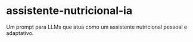 # assistente-nutricional-ia
Um prompt para LLMs que atua como um assistente nutricional pessoal e adaptativo.
